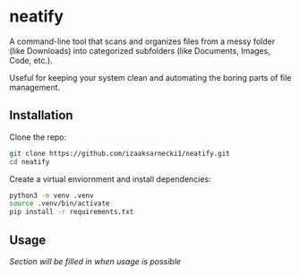 # neatify

A command-line tool that scans and organizes files from a messy folder (like Downloads) into categorized subfolders (like Documents, Images, Code, etc.).

Useful for keeping your system clean and automating the boring parts of file management.

## Installation

Clone the repo:

```bash
git clone https://github.com/izaaksarnecki1/neatify.git
cd neatify
```

Create a virtual enviornment and install dependencies:

```bash
python3 -m venv .venv
source .venv/bin/activate
pip install -r requirements.txt
```

## Usage

_Section will be filled in when usage is possible_
